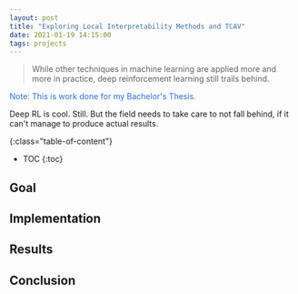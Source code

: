 ```yaml
---
layout: post
title: "Exploring Local Interpretability Methods and TCAV"
date: 2021-01-19 14:15:00
tags: projects
---
```



> While other techniques in machine learning are applied more and more in practice, deep reinforcement learning still trails behind.
 
<!--more-->

<span style="color: #286ee0;">Note: This is work done for my Bachelor's Thesis.</span>


Deep RL is cool. Still. But the field needs to take care to not fall behind, if it can't manage to produce actual results.

{:class="table-of-content"}
* TOC
{:toc}


## Goal

## Implementation

## Results

## Conclusion
